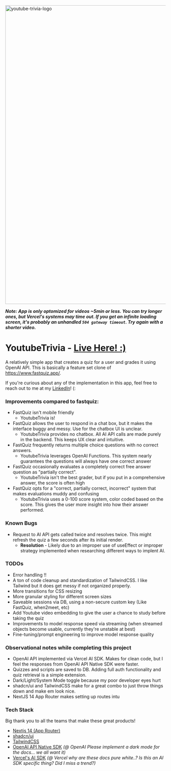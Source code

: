<img width="938" alt="youtube-trivia-logo" src="https://github.com/AriEncarnacion/youtube-trivia/assets/48712583/599df377-d5a0-4511-9a00-3f67fc4d118b">

**_Note: App is only optomized for videos ~5min or less. You can try longer ones, but Vercel's systems may time out. If you get an infinite loading screen, it's probably an unhandled `504 gateway timeout`. Try again with a shorter video._**
# YoutubeTrivia - [Live Here! :)](https://youtube-trivia.vercel.app/)
A relatively simple app that creates a quiz for a user and grades it using OpenAI API. This is basically a feature set clone of https://www.fastquiz.app/.

If you're curious about any of the implementation in this app, feel free to reach out to me at my [LinkedIn](https://www.linkedin.com/in/ariel-encarnacion/)! (:

### Improvements compared to fastquiz:
* FastQuiz isn't mobile friendly
  * YoutubeTrivia is! 
* FastQuiz allows the user to respond in a chat box, but it makes the interface buggy and messy. Use for the chatbox UI is unclear.
  * YoutubeTrivia provides no chatbox. All AI API calls are made purely in the backend. This keeps UX clear and intuitive.
* FastQuiz frequently returns multiple choice questions with no correct answers.
  * YoutubeTrivia leverages OpenAI Functions. This system nearly guarantees the questions will always have one correct answer
* FastQuiz occasionally evaluates a completely correct free answer question as "partially correct".
  * YoutubeTrivia isn't the best grader, but if you put in a comprehensive answer, the score is often high
* FastQuiz opts for a "correct, partially correct, incorrect" system that makes evaluations muddy and confusing
  * YoutubeTrivia uses a 0-100 score system, color coded based on the score. This gives the user more insight into how their answer performed.

### Known Bugs
* Request to AI API gets called twice and resolves twice. This might refresh the quiz a few seconds after its initial render.
  * **Resolution** - Likely due to an improper use of useEffect or improper strategy implemented when researching different ways to implent AI.
  
### TODOs
 * Error handling !!
 * A ton of code cleanup and standardization of TailwindCSS. I like Tailwind but it does get messy if not organized properly.
 * More transitions for CSS resizing
 * More granular styling for different screen sizes
 * Saveable sessions via DB, using a non-secure custom key (Like FastQuiz, when2meet, etc)
 * Add Youtube video embedding to give the user a chance to study before taking the quiz
 * Improvements to model response speed via streaming (when streamed objects become usable, currently they're unstable at best)
 * Fine-tuning/prompt engineering to improve model response quality

### Observational notes while completing this project
* OpenAI API implemented via Vercel AI SDK. Makes for clean code, but I feel the responses from OpenAI API Native SDK were faster.
* Quizzes and scripts are saved to DB. Adding full auth functionality and quiz retrieval is a simple extension.
* Dark/Light/System Mode toggle because my poor developer eyes hurt
* shadcn/ui and TailwindCSS make for a great combo to just throw things down and make em look nice.
* NextJS 14 App Router makes setting up routes intu

### Tech Stack
Big thank you to all the teams that make these great products!
* [Nextjs 14 (App Router)](https://nextjs.org/docs)
* [shadcn/ui](https://ui.shadcn.com/)
* [TailwindCSS](https://tailwindcss.com/)
* [OpenAI API Native SDK](https://platform.openai.com/docs/overview) _(@ OpenAI Please implement a dark mode for the docs... we all want it)_
* [Vercel's AI SDK](https://sdk.vercel.ai/docs/introduction) _(@ Vercel why are these docs pure white..? Is this an AI SDK specific thing? Did I miss a trend?)_
